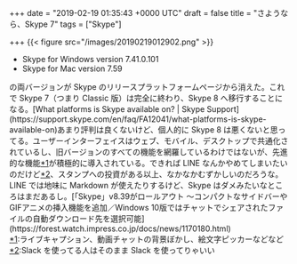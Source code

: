
+++
date = "2019-02-19 01:35:43 +0000 UTC"
draft = false
title = "さようなら、Skype 7"
tags = ["Skype"]

+++
{{< figure src="/images/20190219012902.png"  >}}<br/>
	

<ul>
<li>Skype for Windows version 7.41.0.101</li>
<li>Skype for Mac version 7.59</li>
</ul>の両バージョンが Skype のリリースプラットフォームページから消えた。これで Skype 7（つまり Classic 版）は完全に終わり、Skype 8 へ移行することになる。[What platforms is Skype available on? | Skype Support](https://support.skype.com/en/faq/FA12041/what-platforms-is-skype-available-on)あまり評判は良くないけど、個人的に Skype 8 は悪くないと思ってる。ユーザーインターフェイスはウェブ、モバイル、デスクトップで共通化されているし、旧バージョンのすべての機能を網羅しているわけではないが、先進的な機能<a href="#f-ee72a0c8" name="fn-ee72a0c8" title="ライブキャプション、動画チャットの背景ぼかし、絵文字ピッカーなどなど">*1</a>が積極的に導入されている。できれば LINE なんかやめてしまいたいのだけど<a href="#f-4ae58897" name="fn-4ae58897" title="Slack を使ってる人はそのまま Slack を使ってりゃいい">*2</a>、スタンプへの投資がある以上、なかなかむずかしいのだろうな。LINE では地味に Markdown が使えたりするけど、Skype はダメみたいなところはまだあるし。[「Skype」v8.39がロールアウト ～コンパクトなサイドバーやGIFアニメの挿入機能を追加／Windows 10版ではチャットでシェアされたファイルの自動ダウンロード先を選択可能](https://forest.watch.impress.co.jp/docs/news/1170180.html)
<div class="footnote">
<a href="#fn-ee72a0c8" name="f-ee72a0c8" class="footnote-number">*1</a><span class="footnote-delimiter">:</span><span class="footnote-text">ライブキャプション、動画チャットの背景ぼかし、絵文字ピッカーなどなど</span>
<a href="#fn-4ae58897" name="f-4ae58897" class="footnote-number">*2</a><span class="footnote-delimiter">:</span><span class="footnote-text">Slack を使ってる人はそのまま Slack を使ってりゃいい</span>
</div>

